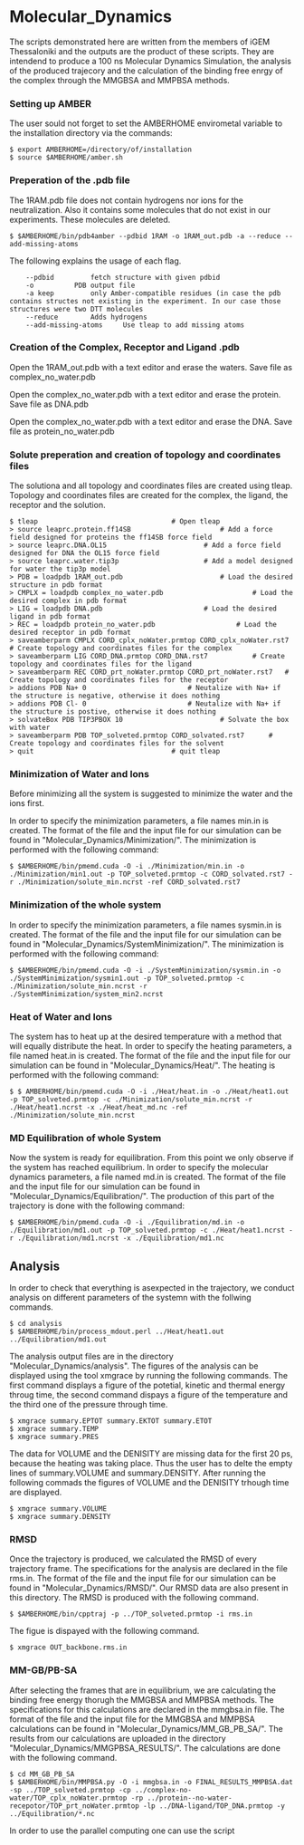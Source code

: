 # Molecular_Dynamics

The scripts demonstrated here are written from the members of iGEM Thessaloniki and the outputs are the product of these scripts. They are intendend to produce a 100 ns Molecular Dynamics Simulation, the analysis of the produced trajecory and the calculation of the binding free enrgy  of the complex through the MMGBSA and MMPBSA methods.

### Setting up AMBER 

The user sould not forget to set the AMBERHOME envirometal variable to the installation directory via the commands:
```
$ export AMBERHOME=/directory/of/installation
$ source $AMBERHOME/amber.sh
```
### Preperation of the .pdb file

The 1RAM.pdb file does not contain hydrogens nor ions for the neutralization. Also it contains some molecules that do not exist in our experiments. These molecules are deleted.

```
$ $AMBERHOME/bin/pdb4amber --pdbid 1RAM -o 1RAM_out.pdb -a --reduce --add-missing-atoms
```
The following explains the usage of each flag.
```
	--pdbid 		fetch structure with given pdbid 
	-o 			PDB output file 
	-a keep 		only Amber-compatible residues (in case the pdb contains structes not existing in the experiment. In our case those structures were two DTT molecules 
	--reduce  		Adds hydrogens
	--add-missing-atoms 	Use tleap to add missing atoms
  ```
### Creation of the Complex, Receptor and Ligand .pdb
  
Open the 1RAM_out.pdb with a text editor and erase the waters. 
Save file as complex_no_water.pdb

Open the complex_no_water.pdb with a text editor and erase the protein. 
Save file as DNA.pdb

Open the complex_no_water.pdb with a text editor and erase the DNA. 
Save file as protein_no_water.pdb

### Solute preperation and creation of topology and coordinates files

The solutiona and all topology and coordinates files are created using tleap. Topology and coordinates files are created for the complex, the ligand, the receptor and the solution.

```
$ tleap									# Open tleap
> source leaprc.protein.ff14SB 						# Add a force field designed for proteins the ff14SB force field
> source leaprc.DNA.OL15						# Add a force field designed for DNA the OL15 force field
> source leaprc.water.tip3p						# Add a model designed for water the tip3p model
> PDB = loadpdb 1RAM_out.pdb						# Load the desired structure in pdb format
> CMPLX = loadpdb complex_no_water.pdb				        # Load the desired complex in pdb format
> LIG = loadpdb DNA.pdb							# Load the desired ligand in pdb format
> REC = loadpdb protein_no_water.pdb					# Load the desired receptor in pdb format
> saveamberparm CMPLX CORD_cplx_noWater.prmtop CORD_cplx_noWater.rst7	# Create topology and coordinates files for the complex
> saveamberparm LIG CORD_DNA.prmtop CORD_DNA.rst7			# Create topology and coordinates files for the ligand
> saveamberparm REC CORD_prt_noWater.prmtop CORD_prt_noWater.rst7	# Create topology and coordinates files for the receptor
> addions PDB Na+ 0							# Neutalize with Na+ if the structure is negative, otherwise it does nothing
> addions PDB Cl- 0							# Neutalize with Na+ if the structure is postive, otherwise it does nothing
> solvateBox PDB TIP3PBOX 10 						# Solvate the box with water 	
> saveamberparm PDB TOP_solveted.prmtop CORD_solvated.rst7		# Create topology and coordinates files for the solvent 
> quit									# quit tleap

```

### Minimization of Water and Ions

Before minimizing all the system is suggested to minimize the water and the ions first.

In order to specify the minimization parameters, a file names min.in is created. The format of the file and the input file for our simulation can be found in "Molecular_Dynamics/Minimization/". The minimization is performed with the following command: 
```
$ $AMBERHOME/bin/pmemd.cuda -O -i ./Minimization/min.in -o ./Minimization/min1.out -p TOP_solveted.prmtop -c CORD_solvated.rst7 -r ./Minimization/solute_min.ncrst -ref CORD_solvated.rst7
```

### Minimization of the whole system

In order to specify the minimization parameters, a file names sysmin.in is created. The format of the file and the input file for our simulation can be found in "Molecular_Dynamics/SystemMinimization/". The minimization is performed with the following command: 
```
$ $AMBERHOME/bin/pmemd.cuda -O -i ./SystemMinimization/sysmin.in -o ./SystemMinimization/sysmin1.out -p TOP_solveted.prmtop -c ./Minimization/solute_min.ncrst -r ./SystemMinimization/system_min2.ncrst 
```
### Heat of Water and Ions

The system has to heat up at the desired temperature with a method that will equally distribute the heat. In order to specify the heating parameters, a file named heat.in is created. The format of the file and the input file for our simulation can be found in "Molecular_Dynamics/Heat/". The heating is performed with the following command: 
```
$ $ AMBERHOME/bin/pmemd.cuda -O -i ./Heat/heat.in -o ./Heat/heat1.out -p TOP_solveted.prmtop -c ./Minimization/solute_min.ncrst -r ./Heat/heat1.ncrst -x ./Heat/heat_md.nc -ref ./Minimization/solute_min.ncrst
```
### MD Equilibration of whole System
Now the system is ready for equilibration. From this point we only observe if the system has reached equilibrium. In order to specify the molecular dynamics parameters, a file named md.in is created. The format of the file and the input file for our simulation can be found in "Molecular_Dynamics/Equilibration/". The production of this part of the trajectory is done with the following command:
```
$ $AMBERHOME/bin/pmemd.cuda -O -i ./Equilibration/md.in -o ./Equilibration/md1.out -p TOP_solveted.prmtop -c ./Heat/heat1.ncrst -r ./Equilibration/md1.ncrst -x ./Equilibration/md1.nc
```

## Analysis
In order to check that everything is asexpected in the trajectory, we conduct analysis on different parameters of the systemn with the follwing commands.  
```
$ cd analysis
$ $AMBERHOME/bin/process_mdout.perl ../Heat/heat1.out ../Equilibration/md1.out 
```
The analysis output files are in the directory  "Molecular_Dynamics/analysis". The figures of the analysis can be displayed using the tool xmgrace by running the following commands. The first command displays a figure of the potetial, kinetic and thermal energy throug time, the second command dispays a figure of the temperature and the third one of the pressure through time.
```
$ xmgrace summary.EPTOT summary.EKTOT summary.ETOT 
$ xmgrace summary.TEMP 
$ xmgrace summary.PRES 
```
The data for VOLUME and the DENISITY are missing data for the first 20 ps, because the heating was taking place. Thus the user has to delte the empty lines of summary.VOLUME and summary.DENSITY. After running the following commads the figures of VOLUME and the DENISITY trhough time are displayed.
```
$ xmgrace summary.VOLUME
$ xmgrace summary.DENSITY
```
### RMSD
Once the trajectory is produced, we calculated the RMSD of every trajectory frame. The specifications for the analysis are declared in the file rms.in. The format of the file and the input file for our simulation can be found in "Molecular_Dynamics/RMSD/". Our RMSD data are also present in this directory. The RMSD is produced with the following command.
```
$ $AMBERHOME/bin/cpptraj -p ../TOP_solveted.prmtop -i rms.in
```
The figue is dispayed with the following command.
```
$ xmgrace OUT_backbone.rms.in
```

### MM-GB/PB-SA
After selecting the frames that are in equilibrium, we are calculating the binding free energy thorugh the MMGBSA and MMPBSA methods. The specifications for this calculations are declared in the mmgbsa.in file. The format of the file and the input file for the MMGBSA and MMPBSA calculations can be found in "Molecular_Dynamics/MM_GB_PB_SA/". The results from our calculations are uploaded in the directory "Molecular_Dynamics/MMGPBSA_RESULTS/". The calculations are done with the following command.
```
$ cd MM_GB_PB_SA
$ $AMBERHOME/bin/MMPBSA.py -O -i mmgbsa.in -o FINAL_RESULTS_MMPBSA.dat -sp ../TOP_solveted.prmtop -cp ../complex-no-water/TOP_cplx_noWater.prmtop -rp ../protein--no-water-recepotor/TOP_prt_noWater.prmtop -lp ../DNA-ligand/TOP_DNA.prmtop -y ../Equilibration/*.nc
```
In order to use the parallel computing one can use the script  
